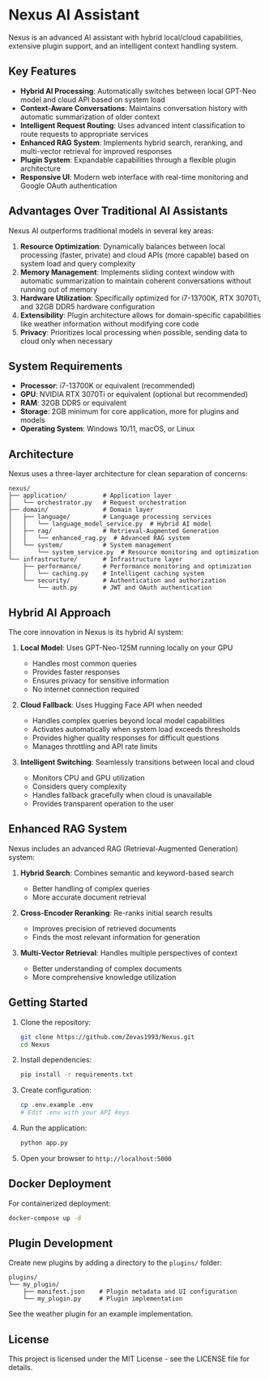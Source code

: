 # Nexus AI Assistant

Nexus is an advanced AI assistant with hybrid local/cloud capabilities, extensive plugin support, and an intelligent context handling system.

## Key Features

- **Hybrid AI Processing**: Automatically switches between local GPT-Neo model and cloud API based on system load
- **Context-Aware Conversations**: Maintains conversation history with automatic summarization of older context
- **Intelligent Request Routing**: Uses advanced intent classification to route requests to appropriate services
- **Enhanced RAG System**: Implements hybrid search, reranking, and multi-vector retrieval for improved responses
- **Plugin System**: Expandable capabilities through a flexible plugin architecture
- **Responsive UI**: Modern web interface with real-time monitoring and Google OAuth authentication

## Advantages Over Traditional AI Assistants

Nexus AI outperforms traditional models in several key areas:

1. **Resource Optimization**: Dynamically balances between local processing (faster, private) and cloud APIs (more capable) based on system load and query complexity
2. **Memory Management**: Implements sliding context window with automatic summarization to maintain coherent conversations without running out of memory
3. **Hardware Utilization**: Specifically optimized for i7-13700K, RTX 3070Ti, and 32GB DDR5 hardware configuration
4. **Extensibility**: Plugin architecture allows for domain-specific capabilities like weather information without modifying core code
5. **Privacy**: Prioritizes local processing when possible, sending data to cloud only when necessary

## System Requirements

- **Processor**: i7-13700K or equivalent (recommended)
- **GPU**: NVIDIA RTX 3070Ti or equivalent (optional but recommended)
- **RAM**: 32GB DDR5 or equivalent
- **Storage**: 2GB minimum for core application, more for plugins and models
- **Operating System**: Windows 10/11, macOS, or Linux

## Architecture

Nexus uses a three-layer architecture for clean separation of concerns:

```
nexus/
├── application/          # Application layer
│   └── orchestrator.py   # Request orchestration
├── domain/               # Domain layer
│   ├── language/         # Language processing services
│   │   └── language_model_service.py  # Hybrid AI model
│   ├── rag/              # Retrieval-Augmented Generation
│   │   └── enhanced_rag.py  # Advanced RAG system
│   └── system/           # System management
│       └── system_service.py  # Resource monitoring and optimization
└── infrastructure/       # Infrastructure layer
    ├── performance/      # Performance monitoring and optimization
    │   └── caching.py    # Intelligent caching system
    └── security/         # Authentication and authorization
        └── auth.py       # JWT and OAuth authentication
```

## Hybrid AI Approach

The core innovation in Nexus is its hybrid AI system:

1. **Local Model**: Uses GPT-Neo-125M running locally on your GPU
   - Handles most common queries
   - Provides faster responses
   - Ensures privacy for sensitive information
   - No internet connection required

2. **Cloud Fallback**: Uses Hugging Face API when needed
   - Handles complex queries beyond local model capabilities
   - Activates automatically when system load exceeds thresholds
   - Provides higher quality responses for difficult questions
   - Manages throttling and API rate limits

3. **Intelligent Switching**: Seamlessly transitions between local and cloud
   - Monitors CPU and GPU utilization
   - Considers query complexity
   - Handles fallback gracefully when cloud is unavailable
   - Provides transparent operation to the user

## Enhanced RAG System

Nexus includes an advanced RAG (Retrieval-Augmented Generation) system:

1. **Hybrid Search**: Combines semantic and keyword-based search
   - Better handling of complex queries
   - More accurate document retrieval
   
2. **Cross-Encoder Reranking**: Re-ranks initial search results
   - Improves precision of retrieved documents
   - Finds the most relevant information for generation

3. **Multi-Vector Retrieval**: Handles multiple perspectives of context
   - Better understanding of complex documents
   - More comprehensive knowledge utilization

## Getting Started

1. Clone the repository:
   ```bash
   git clone https://github.com/Zevas1993/Nexus.git
   cd Nexus
   ```

2. Install dependencies:
   ```bash
   pip install -r requirements.txt
   ```

3. Create configuration:
   ```bash
   cp .env.example .env
   # Edit .env with your API keys
   ```

4. Run the application:
   ```bash
   python app.py
   ```

5. Open your browser to `http://localhost:5000`

## Docker Deployment

For containerized deployment:

```bash
docker-compose up -d
```

## Plugin Development

Create new plugins by adding a directory to the `plugins/` folder:

```
plugins/
└── my_plugin/
    ├── manifest.json    # Plugin metadata and UI configuration
    └── my_plugin.py     # Plugin implementation
```

See the weather plugin for an example implementation.

## License

This project is licensed under the MIT License - see the LICENSE file for details.
